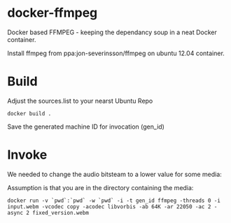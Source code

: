 docker-ffmpeg
=============

Docker based FFMPEG - keeping the dependancy soup in a neat Docker container.

Install ffmpeg from ppa:jon-severinsson/ffmpeg on ubuntu 12.04 container.


Build
======

Adjust the sources.list to your nearst Ubuntu Repo

```
docker build .
```

Save the generated machine ID for invocation (gen_id)

Invoke
======

We needed to change the audio bitsteam to a lower value for some media:

Assumption is that you are in the directory containing the media:

```
docker run -v `pwd`:`pwd` -w `pwd` -i -t gen_id ffmpeg -threads 0 -i input.webm -vcodec copy -acodec libvorbis -ab 64K -ar 22050 -ac 2 -async 2 fixed_version.webm
```

